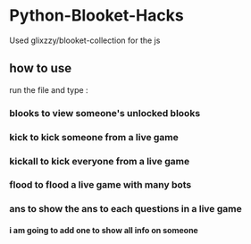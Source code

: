 # Python-Blooket-Hacks
Used glixzzy/blooket-collection for the js

## how to use

run the file and type :

### blooks to view someone's unlocked blooks
### kick to kick someone from a **live** game
### kickall to kick everyone from a **live** game
### flood to flood a **live** game with many bots
### ans to show the ans to each questions in a **live** game

#### i am going to add one to show all info on someone
